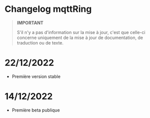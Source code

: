 # Changelog mqttRing

>**IMPORTANT**
>
>S'il n'y a pas d'information sur la mise à jour, c'est que celle-ci concerne uniquement de la mise à jour de documentation, de traduction ou de texte.

# 22/12/2022

- Première version stable

# 14/12/2022

- Première beta publique
